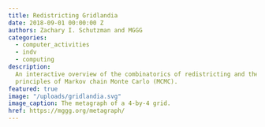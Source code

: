 ```yaml
---
title: Redistricting Gridlandia
date: 2018-09-01 00:00:00 Z
authors: Zachary I. Schutzman and MGGG
categories:
  - computer_activities
  - indv
  - computing
description:
  An interactive overview of the combinatorics of redistricting and the
  principles of Markov chain Monte Carlo (MCMC).
featured: true
image: "/uploads/gridlandia.svg"
image_caption: The metagraph of a 4-by-4 grid.
href: https://mggg.org/metagraph/
---
```

